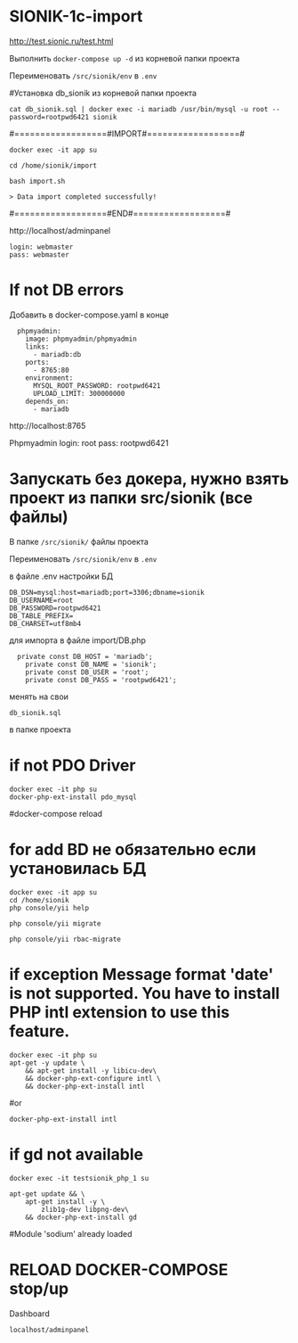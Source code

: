 # SIONIK-1c-import

http://test.sionic.ru/test.html

Выполнить ```docker-compose up -d``` из корневой папки проекта

Переименовать ```/src/sionik/env``` в ```.env```

#Установка db_sionik из корневой папки проекта 

```
cat db_sionik.sql | docker exec -i mariadb /usr/bin/mysql -u root --password=rootpwd6421 sionik
```

#==================#IMPORT#==================#
```
docker exec -it app su

cd /home/sionik/import

bash import.sh 

> Data import completed successfully!
```
#==================#END#==================#


http://localhost/adminpanel
```
login: webmaster
pass: webmaster
```

# If not DB errors

Добавить в docker-compose.yaml в конце 
```
  phpmyadmin:
    image: phpmyadmin/phpmyadmin
    links: 
      - mariadb:db
    ports:
      - 8765:80
    environment:
      MYSQL_ROOT_PASSWORD: rootpwd6421
      UPLOAD_LIMIT: 300000000
    depends_on:
      - mariadb
```
http://localhost:8765

Phpmyadmin 
login: root
pass: rootpwd6421

# Запускать без докера, нужно взять проект из папки src/sionik (все файлы)

В папке ```/src/sionik/``` файлы проекта

Переименовать ```/src/sionik/env``` в ```.env```

в файле .env настройки БД 
```
DB_DSN=mysql:host=mariadb;port=3306;dbname=sionik
DB_USERNAME=root
DB_PASSWORD=rootpwd6421
DB_TABLE_PREFIX=
DB_CHARSET=utf8mb4
```

для импорта в файле import/DB.php
```
  private const DB_HOST = 'mariadb';
	private const DB_NAME = 'sionik';
	private const DB_USER = 'root';
	private const DB_PASS = 'rootpwd6421';
```
менять на свои
```
db_sionik.sql
```
в папке проекта 

# if not PDO Driver
```
docker exec -it php su
docker-php-ext-install pdo_mysql
```
#docker-compose reload 

# for add BD не обязательно если установилась  БД 
```
docker exec -it app su
cd /home/sionik
php console/yii help

php console/yii migrate

php console/yii rbac-migrate
```
# if exception Message format 'date' is not supported. You have to install PHP intl extension to use this feature.
```
docker exec -it php su
apt-get -y update \
    && apt-get install -y libicu-dev\
    && docker-php-ext-configure intl \
    && docker-php-ext-install intl
```
#or 
```
docker-php-ext-install intl
```

# if gd not available 
```
docker exec -it testsionik_php_1 su

apt-get update && \
    apt-get install -y \
        zlib1g-dev libpng-dev\
    && docker-php-ext-install gd
```

#Module 'sodium' already loaded

# RELOAD DOCKER-COMPOSE stop/up 

Dashboard

```
localhost/adminpanel
```

